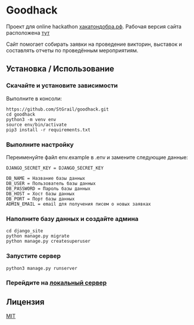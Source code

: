 # Goodhack
Проект для online hackathon [хакатондобра.рф](хакатондобра.рф).
Рабочая версия сайта расположена [тут](https://musora-net.herokuapp.com)

Сайт помогает собирать заявки на проведение викторин, выставок и составлять отчеты по проведённым мероприятиям.

## Установка / Использование 
### Скачайте и установите зависимости
Выполните в консоли:
```
https://github.com/StGrail/goodhack.git
cd goodhack
python3 -m venv env
source env/bin/activate
pip3 install -r requirements.txt
```

### Выполните настройку
Переименуйте файл env.example в .env и замените  следующие данные:
```
DJANGO_SECRET_KEY = DJANGO_SECRET_KEY

DB_NAME = Название базы данных
DB_USER = Пользователь базы данных
DB_PASSWORD = Пароль базы данных
DB_HOST = Хост базы данных
DB_PORT = Порт базы данных
ADMIN_EMAIL = email для получения писем о новых заявках
```
### Наполните базу данных и создайте админа
```
cd django_site
python manage.py migrate
python manage.py createsuperuser
```

### Запустите сервер
```
python3 manage.py runserver
```
### Перейдите на [локальный сервер](http://127.0.0.1:8000)

## Лицензия
[MIT](https://choosealicense.com/licenses/mit/)